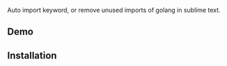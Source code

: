 Auto import keyword, or remove unused imports of golang in sublime text.

## Demo

## Installation

